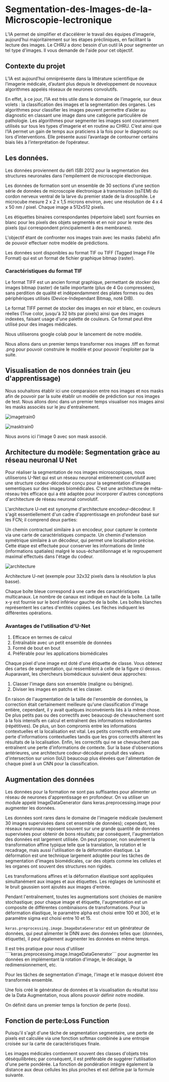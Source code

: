 # Segmentation-des-Images-de-la-Microscopie-lectronique

L’IA permet de simplifier et d’accélérer le travail des équipes d’imagerie, aujourd’hui majoritairement sur les étapes précliniques, en facilitant la lecture des images. Le CHRU a donc besoin d'un outil IA pour segmenter un tel type d'images.
Il vous demande de l'aide pour cet objectif.

## Contexte du projet

L’IA est aujourd’hui omniprésente dans la littérature scientifique de l’imagerie médicale, d’autant plus depuis le développement de nouveaux algorithmes appelés réseaux de neurones 
convolutifs.

En effet, à ce jour, l’IA est très utile dans le domaine de l’imagerie, sur deux volets : la classification des images et la segmentation des organes. Les algorithmes pour classifier 
les images peuvent permettre d’aider au diagnostic en classant une image dans une catégorie particulière de pathologie. Les algorithmes pour segmenter les images sont couramment 
utilisés sur tous les types d’imagerie et en routine au CHRU. C’est ainsi que l’IA permet un gain de temps aux praticiens à la fois pour le diagnostic ou lors d’interventions. 
Elle présente aussi l’avantage de contourner certains biais liés à l’interprétation de l’opérateur.

## Les données.

Les données proviennent du défi ISBI 2012 pour la segmentation des structures neuronales dans l'empilement de microscopie électronique.

Les données de formation sont un ensemble de 30 sections d'une section série de données de microscopie électronique à transmission (ssTEM) du cordon nerveux ventral de la larve du premier stade de la drosophile. Le microcube mesure 2 x 2 x 1,5 microns environ, avec une résolution de 4 x 4 x 50 nm / pixel. Chaque image a 512x512 pixels.

Les étiquettes binaires correspondantes (répertoire label) sont fournies en blanc pour les pixels des objets segmentés et en noir pour le reste des pixels (qui correspondent principalement à des membranes).

L'objectif étant de confronter nos images train avec les masks (labels) afin de pouvoir effectuer notre modèle de prédictions.

Les données sont disponibles au format TIF ou TIFF (Tagged Image File Format) qui est un format de fichier graphique bitmap (raster).

### Caractéristiques du format TIF

Le format TIFF est un ancien format graphique, permettant de stocker des images bitmap (raster) de taille importante (plus de 4 Go compressées), sans perdition de qualité et indépendamment des plates formes ou des périphériques utilisés (Device-Independant Bitmap, noté DIB).

Le format TIFF permet de stocker des images en noir et blanc, en couleurs réelles (True color, jusqu'à 32 bits par pixels) ainsi que des images indexées, faisant usage d'une palette de couleurs. Ce format peut être utilisé pour des images médicales.

Nous utiliserons google colab pour le lancement de notre modèle.

Nous allons dans un premier temps transformer nos images .tiff en format .png pour pouvoir construire le modèle et pour pouvoir l'exploiter par la suite.

## Visualisation de nos données train (jeu d'apprentissage)

Nous souhaitons établir ici une comparaison entre nos images et nos masks afin de pouvoir par la suite établir un modèle de prédiction sur nos images de test. 
Nous allons donc dans un premier temps visualiser nos images ainsi les masks associés sur le jeu d'entraînement.

![imagetrain0](https://github.com/celine29730/Segmentation-des-Images-de-la-Microscopie-lectronique/blob/main/Imagetrain0.png)

![masktrain0](https://github.com/celine29730/Segmentation-des-Images-de-la-Microscopie-lectronique/blob/main/masktrain0.png)

Nous avons ici l'image 0 avec son mask associé.

## Architecture du modèle: Segmentation gràce au réseau neuronal U Net

Pour réaliser la segmentation de nos images microscopiques, nous utiliserons U-Net qui est un réseau neuronal entièrement convolutif avec une structure codeur-décodeur conçu pour la segmentation d'images sementiques sur des images biomédicales. C'est une architecture de méta-réseau très efficace qui a été adaptée pour incorporer d'autres conceptions d'architecture de réseau neuronal convolutif.

L'architecture U-net est synonyme d'architecture encodeur-décodeur. Il s'agit essentiellement d'un cadre d'apprentissage en profondeur basé sur les FCN; il comprend deux parties:

Un chemin contractuel similaire à un encodeur, pour capturer le contexte via une carte de caractéristiques compacte.
Un chemin d'extension symétrique similaire à un décodeur, qui permet une localisation précise. Cette étape est effectuée pour conserver les informations de limite (informations spatiales) malgré le sous-échantillonnage et le regroupement maximal effectués dans l'étage du codeur.

![architecture](https://github.com/celine29730/Segmentation-des-Images-de-la-Microscopie-lectronique/blob/main/architectureUnet.png)

Architecture U-net (exemple pour 32x32 pixels dans la résolution la plus basse).

Chaque boîte bleue correspond à une carte des caractéristiques multicanaux. Le nombre de canaux est indiqué en haut de la boîte. La taille x-y est fournie sur le bord inférieur gauche de la boîte. Les boîtes blanches représentent les cartes d'entités copiées. Les flèches indiquent les différentes opérations.

### Avantages de l'utilisation d'U-Net

1. Efficace en termes de calcul
2. Entraînable avec un petit ensemble de données
3. Formé de bout en bout
4. Préférable pour les applications biomédicales

Chaque pixel d'une image est doté d'une étiquette de classe. Vous obtenez des cartes de segmentation, qui ressemblent à celle de la figure ci dessus. Auparavant, les chercheurs biomédicaux suivaient deux approches:

1. Classer l'image dans son ensemble (maligne ou bénigne).
2. Diviser les images en patchs et les classer.

En raison de l'augmentation de la taille de l'ensemble de données, la correction était certainement meilleure qu'une classification d'image entière, cependant, il y avait quelques inconvénients liés à la même chose. De plus petits pas ou des correctifs avec beaucoup de chevauchement sont à la fois intensifs en calcul et entraînent des informations redondantes (répétitives). De plus, un bon compromis entre les informations contextuelles et la localisation est vital. Les petits correctifs entraînent une perte d'informations contextuelles tandis que les gros correctifs altèrent les résultats de la localisation. Enfin, les correctifs qui ne se chevauchent pas entraînent une perte d'informations de contexte. Sur la base d'observations antérieures, une architecture codeur-décodeur produit des valeurs d'intersection sur union (IoU) beaucoup plus élevées que l'alimentation de chaque pixel à un CNN pour la classification.

## Augmentation des données

Les données pour la formation ne sont pas suffisantes pour alimenter un réseau de neurones d'apprentissage en profondeur. On va utiliser un module appelé ImageDataGenerator dans keras.preprocessing.image pour augmenter les données.

Les données sont rares dans le domaine de l'imagerie médicale (seulement 30 images supervisées dans cet ensemble de données); cependant, les réseaux neuronaux reposent souvent sur une grande quantité de données supervisées pour obtenir de bons résultats; par conséquent, l'augmentation des données est largement utilisée. On peut proposer, non seulement la transformation affine typique telle que la translation, la rotation et le recadrage, mais aussi l'utilisation de la déformation élastique. La déformation est une technique largement adoptée pour les tâches de segmentation d'images biomédicales, car des objets comme les cellules et les organes ont souvent des structures non rigides.

Les transformations affines et la déformation élastique sont appliquées simultanément aux images et aux étiquettes. Les réglages de luminosité et le bruit gaussien sont ajoutés aux images d'entrée.

Pendant l'entraînement, toutes les augmentations sont choisies de manière stochastique; pour chaque image et étiquette, l'augmentation est un composite de différentes combinaisons de transformations. Pour la déformation élastique, le paramètre alpha est choisi entre 100 et 300, et le paramètre sigma est choisi entre 10 et 15.

```keras.preprocessing.image.ImageDataGenerator``` est un générateur de données, qui peut alimenter le DNN avec des données telles que: (données, étiquette), il peut également augmenter les données en même temps.

Il est très pratique pour nous d'utiliser ````keras.preprocessing.image.ImageDataGenerator``` pour augmenter les données en implémentant la rotation d'image, le décalage, la redimensionnement, etc.

Pour les tâches de segmentation d'image, l'image et le masque doivent être transformés ensemble.

Une fois créé le générateur de données et la visualisation du résultat issu de la Data Augmentation, nous allons pouvoir définir notre modèle.

On définit dans un premier temps la fonction de perte (loss).

## Fonction de perte:Loss Function

Puisqu'il s'agit d'une tâche de segmentation segmentaire, une perte de pixels est calculée via une fonction softmax combinée à une entropie croisée sur la carte de caractéristiques finale.


Les images médicales contiennent souvent des classes d'objets très déséquilibrées; par conséquent, il est préférable de suggérer l'utilisation d'une perte pondérée. La fonction de pondération intègre également la distance aux deux cellules les plus proches et est définie par la formule suivante.



















